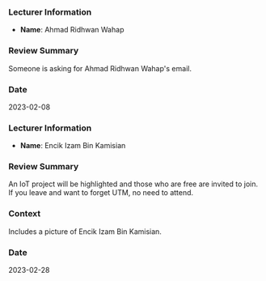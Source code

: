 ### Lecturer Information
- **Name**: Ahmad Ridhwan Wahap

### Review Summary
Someone is asking for Ahmad Ridhwan Wahap's email.

### Date
2023-02-08

### Lecturer Information
- **Name**: Encik Izam Bin Kamisian

### Review Summary
An IoT project will be highlighted and those who are free are invited to join. If you leave and want to forget UTM, no need to attend.

### Context
Includes a picture of Encik Izam Bin Kamisian.

### Date
2023-02-28